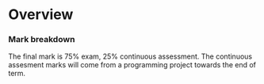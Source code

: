 # Overview
### Mark breakdown

The final mark is 75% exam, 25% continuous assessment. The continuous assesment marks will come from a programming project towards the end of term.